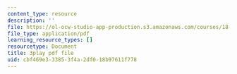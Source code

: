 ```yaml
---
content_type: resource
description: ''
file: https://ol-ocw-studio-app-production.s3.amazonaws.com/courses/18-03sc-differential-equations-fall-2011/cbf469e333853f4a2df018b97611f778_pGECDB15L9o.pdf
file_type: application/pdf
learning_resource_types: []
resourcetype: Document
title: 3play pdf file
uid: cbf469e3-3385-3f4a-2df0-18b97611f778
---
```

